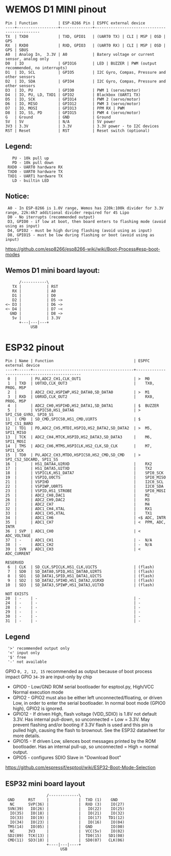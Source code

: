 # WEMOS D1 MINI pinout
```
Pin | Function         | ESP-8266 Pin | ESPFC external device
----+------------------+--------------+----------------------------------------------
TX  | TXD0             | TXD, GPIO1   | (UART0 TX) | CLI | MSP | OSD | GPS
RX  | RXD0             | RXD, GPIO3   | (UART0 RX) | CLI | MSP | OSD | GPS | SBUS
A0  | Analog In,  3.3V | A0           | Batery voltage or current sensor, analog only
D0  | IO               | GPIO16       | LED | BUZZER | PWM (output recommended, no interrupts)
D1  | IO, SCL          | GPIO5        | I2C Gyro, Compas, Pressure and other sensors
D2  | IO, SDA          | GPIO4        | I2C Gyro, Compas, Pressure and other sensors
D3  | IO, PU           | GPIO0        | PWM 1 (servo/motor)
D4  | IO, PU, LD, TXD1 | GPIO2        | Blackbox (UART1 TX)
D5  | IO, SCK          | GPIO14       | PWM 2 (servo/motor)
D6  | IO, MISO         | GPIO12       | PWM 3 (servo/motor)
D7  | IO, MOSI         | GPIO13       | PPM RX | PWM
D8  | IO, SS, PD       | GPIO15       | PWM 4 (servo/motor)
G   | Ground           | GND          | Ground
5V  | 5V               | N/A          | 5V power
3V3 | 3.3V             | 3.3V         | 3.3V power - to I2C devices
RST | Reset            | RST          | Reset switch (optional)
```

## Legend:
```
   PU - 10k pull up
   PD - 10k pull down
 RXD0 - UART0 hardware RX
 TXD0 - UART0 hardware TX
 TXD1 - UART1 hardware TX
   LD - builtin LED
```

## Notice:
```
 A0 - In ESP-8266 is 1.0V range, Wemos has 220k:100k divider for 3.3V range, 22k:4k7 additional divider required for 4S Lipo
 D0 - No iterrupts (recommended output)
 D3, GPIO0 - if low at boot, then board enters to flashing mode (avoid using as input)
 D4, GPIO2 - must be high during flashing (avoid using as input)
 D8, GPIO15 - must be low during flashing or boot (avoid using as input)
```
https://github.com/esp8266/esp8266-wiki/wiki/Boot-Process#esp-boot-modes

## Wemos D1 mini board layout:
```
      /-----------\
   TX |           | RST
   RX |           | A0
   D1 |           | D0
   D2 |           | D5 ~>
<~ D3 |           | D6 ~>
<~ D4 |           | D7 ~<
  GND |           | D8 ~>
   5v |           | 3.3V
      +---|---|---+
           USB
```

# ESP32 pinout
```
Pin | Name | Function                                   | ESPFC external device
----+------+--------------------------------------------+----------------------------------------------
 0  |      | PU,ADC2_CH1,CLK_OUT1                       | >  M0
 1  | TXD  | U0TXD,CLK_OUT3                             |    TX0, PROG, MSP
 2  |      | ADC2_CH2,HSPIWP,HS2_DATA0,SD_DATA0         | >  M1
 3  | RXD  | U0RXD,CLK_OUT2                             |    RX0, PROG, MSP
 4  |      | ADC2_CH0,HSPIHD,HS2_DATA1,SD_DATA1         | $  BUZZER
 5  |      | VSPICS0,HS1_DATA6                          | >  SPI_CS0_GYRO, SPI0_SS
11  | CMD  | SD_CMD,SPICS0,HS1_CMD,U1RTS                | $  SPI_CS1_BARO
12  | TD1  | PD,ADC2_CH5,MTDI,HSPIQ,HS2_DATA2,SD_DATA2  | >  M5, SPI1_MISO 
13  | TCK  | ADC2_CH4,MTCK,HSPID,HS2_DATA3,SD_DATA3     |    M6, SPI1_MOSI
14  | TMS  | ADC2_CH6,MTMS,HSPICLK,HS2_CLK,SD_CLK       |    M7, SPI1_SCK
15  | TD0  | PU,ADC2_CH3,MTDO,HSPICS0,HS2_CMD,SD_CMD    | >  SPI_CS2_SDCARD, SPI1_SS
16  |      | HS1_DATA4,U2RXD                            |    RX2
17  |      | HS1_DATA5,U2TXD                            |    TX2
18  |      | VSPICLK,HS1_DATA7                          |    SPI0_SCK
19  |      | VSPIQ,U0CTS                                |    SPI0_MISO
21  |      | VSPIHD                                     |    I2C0_SCL
22  |      | VSPIWP,U0RTS                               |    I2C0_SDA
23  |      | VSPID,HS1_STROBE                           |    SPI0_MOSI
25  |      | ADC2_CH8,DAC1                              |    M2
26  |      | ADC2_CH9,DAC2                              |    M3
27  |      | ADC2_CH7                                   |    M4
32  |      | ADC1_CH4,XTAL                              |    RX1
33  |      | ADC1_CH5,XTAL                              |    TX1
34  |      | ADC1_CH6                                   | <$ ADC, INTR
35  |      | ADC1_CH7                                   | <  PPM, ADC, INTR
36  | SVP  | ADC1_CH0                                   | <  ADC_VOLTAGE
37  | -    | ADC1_CH1                                   | -  N/A
38  | -    | ADC1_CH2                                   | -  N/A
39  | SVN  | ADC1_CH3                                   | <  ADC_CURRENT

RESERVED
 6  | CLK  | SD_CLK,SPICLK,HS1_CLK,U1CTS                | (flash)
 7  | SD0  | SD_DATA0,SPIQ,HS1_DATA0,U2RTS              | (flash)
 8  | SD1  | SD_DATA1,SPID,HS1_DATA1,U2CTS              | (flash)
 9  | SD2  | SD_DATA2,SPIHD,HS1_DATA2,U1RXD             | (flash)
10  | SD3  | SD_DATA3,SPIWP,HS1_DATA3,U1TXD             | (flash)

NOT EXISTS
20  | -    | -                                          | -
24  | -    | -                                          | -
28  | -    | -                                          | -
29  | -    | -                                          | -
30  | -    | -                                          | -
31  | -    | -                                          | -
```

## Legend
```
 '>' recommended output only
 '<' input only
 '$' free
 '-' not available
```
GPIO `0, 2, 12, 15` recommended as output because of boot process impact
GPIO `34-39` are input-only by chip

- GPIO0 - Low/GND	ROM serial bootloader for esptool.py, High/VCC	Normal execution mode
- GPIO2 - GPIO2 must also be either left unconnected/floating, or driven Low, in order to enter the serial bootloader. In normal boot mode (GPIO0 high), GPIO2 is ignored.
- GPIO12 - If driven High, flash voltage (VDD_SDIO) is 1.8V not default 3.3V. Has internal pull-down, so unconnected = Low = 3.3V. May prevent flashing and/or booting if 3.3V flash is used and this pin is pulled high, causing the flash to brownout. See the ESP32 datasheet for more details.
- GPIO15 - If driven Low, silences boot messages printed by the ROM bootloader. Has an internal pull-up, so unconnected = High = normal output.
- GPIO5 - configures SDIO Slave in "Download Boot"

https://github.com/espressif/esptool/wiki/ESP32-Boot-Mode-Selection

## ESP32 mini board layout
```
                  /-------------\
 GND      RST     |             |  TXD (1)    GND
  NC      SVP(36) |             |  RXD (3)    IO(27)
 SVN(39)   IO(26) |             |   IO(22)    IO(25)
  IO(35)   IO(18) |             |   IO(21)    IO(32)
  IO(33)   IO(19) |             |   IO(17)   TD1(12)
  IO(34)   IO(23) |             |   IO(16)    IO(04)
 TMS(14)   IO(05) |             |  GND        IO(00)
  NC      3V3     |             |  VCC(5v)    IO(02)
 SD2(09)  TCK(13) |             |  TD0(15)   SD1(08)
 CMD(11)  SD3(10) |             |  SD0(07)   CLK(06)
                  +----|---|----+
                        USB
```